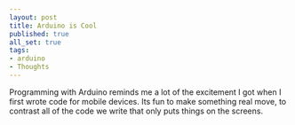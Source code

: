 ```yaml
---
layout: post
title: Arduino is Cool
published: true
all_set: true
tags:
- arduino
- Thoughts
---
```


Programming with Arduino reminds me a lot of the excitement I got when I first
wrote code for mobile devices.  Its fun to make something real move, to contrast
all of the code we write that only puts things on the screens.
